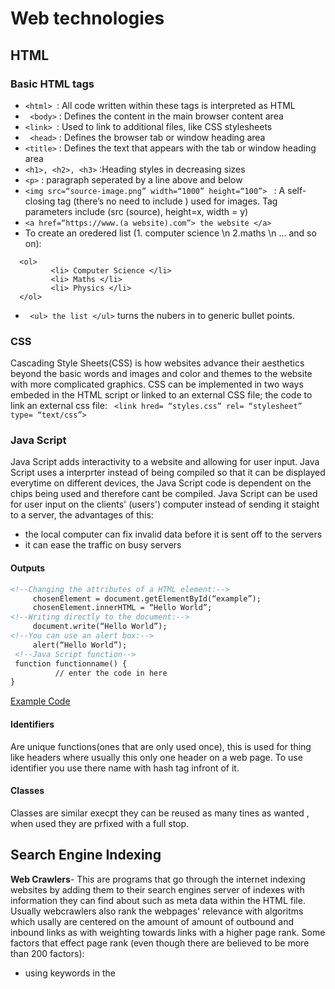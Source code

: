 # Web technologies
## HTML

### Basic HTML tags
- ```<html> ```: All code written within these tags is interpreted as HTML
- ``` <body>``` : Defines the content in the main browser content area
- ```<link> ```: Used to link to additional files, like CSS stylesheets
- ``` <head>``` : Defines the browser tab or window heading area
- ```<title>``` : Defines the text that appears with the tab or window heading area
- ```<h1>, <h2>, <h3>``` :Heading styles in decreasing sizes
- ``` <p> ``` : paragraph seperated by a line above and below
- ```<img src=“source-image.png” width=“1000” height=“100”> ``` : A self-closing tag (there’s no need to include </img>) used for
images. Tag parameters include (src (source), height=x, width = y)
- ```<a href=“https://www.(a website).com”> the website </a> ```
- To create an oredered list (1. computer science \n 2.maths \n ... and so on):
 ```
   <ol>
          <li> Computer Science </li>
          <li> Maths </li>
          <li> Physics </li>
   </ol>
 ```
 - ``` <ul> the list </ul>``` turns the nubers in to generic bullet points.
 ### CSS
Cascading Style Sheets(CSS) is how websites advance their aesthetics beyond the basic words and images and color and themes to the website with more complicated graphics. CSS can be implemented in two ways embeded in the HTML script or linked to an external CSS file; the code to link an external css file: ``` <link hred= “styles.css” rel= “stylesheet” type= “text/css”>```

### Java Script
Java Script adds interactivity to a website and allowing for user input. Java Script uses a interprter instead of being compiled so that it can be displayed everytime on different devices, the Java Script code is dependent on the chips being used and therefore cant be compiled. Java Script can be used for user input on the clients' (users') computer instead of sending it staight to a server, the advantages of this:
- the local computer can fix invalid data before it is sent off to the servers
- it can ease the traffic on  busy servers
#### Outputs
```html
<!--Changing the attributes of a HTML element:-->
     chosenElement = document.getElementById(“example”);
     chosenElement.innerHTML = “Hello World”;
<!--Writing directly to the document:-->
     document.write(“Hello World”);
<!--You can use an alert box:-->
     alert(“Hello World”);
 <!--Java Script function-->
 function functionname() {
          // enter the code in here
}
```
[Example Code](https://github.com/Hanif-Musaheb/CS_A_level/blob/main/content/1.3%20Exchanging%20data/html%20example%20code.md)

#### Identifiers
Are unique functions(ones that are only used once), this is used for thing like headers where usually this only one header on a web page. To use identifier you use there name with hash tag infront of it.
#### Classes
Classes are similar execpt they can be reused as many tines as wanted , when used they are prfixed with a full stop.
## Search Engine Indexing
**Web Crawlers**- This are programs that go through the internet indexing websites by adding them to their search engines server of indexes with information they can find about such as meta data within the HTML file. Usually webcrawlers also rank the webpages' relevance with algoritms which usally are centered on the amount of amount of outbound and inbound links as with weighting towards links with a higher page rank. Some factors that effect page rank (even though there are believed to be more than 200 factors):
- using keywords in the <title> tags
- the age of a website as well as the frequency of upadates
- the number and relevancy of key words appearing in the ```<h1>``` tag
- the relevancy of domain name to the content
 
 ### Calculating PageRank 
 The page rank alogorithm was created by google as new better way of ranking pages which found the most relevant page better than the other page rank alogorithms at the time. 
 <br>
 ```PR(A) = (1-d) + d(PR(T1)/C(T1)) + ... ```
 - **PR(A)** : PageRank of page A
 - **C(Tn)** : is total count of outbound links from a web page n, all webpages 1 even if the actual number is 0 because it would cause a divide by zero error.
 - **PR(Tn)/C(Tn)** : The first part **PR(Tn)** is the page rank of **Tn** being one pages that link. The next part **C(Tn)** is the amount of out bound links on that page. **PR(Tn)/C(Tn)** is repeated for how many pages link the page under analysis.
 - **d** is the dampning factor, it is there to stop pages with no outbound links from being ranked the highest. **d** usually = 0.85

When applying the alogorithm several iteration may have to be done untill the page rank values are measure to a suitable degree.
 
<img width="580" alt="image" src="https://user-images.githubusercontent.com/90515435/166164872-d5e3d57d-0231-422a-b731-dbf8a15318cc.png">



